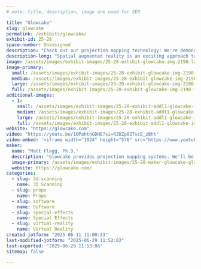 ```yaml
---
# note: title, description, image are used for SEO

title: "Glowcake"
slug: glowcake
permalink: /exhibits/glowcake/
exhibit-id: 25-28
space-number: Unassigned
description: "Check out our projection mapping technology! We're demonstrating projection mapped cakes!"
description-long: "Spatial augmented reality is an exciting approach to augmenting reality without headsets or glasses. The enabling technology is a custom software system which accurately calibrates the 3d pose and focal length of one or more projectors. Game engines such as Unity, Unreal and Blender can be used to provide real time graphics and interaction by rendering and displaying from game engine views aligned with the real world projectors. We are also able to scan objects like cakes and heads in 3d."
image: /assets/images/exhibit-images/25-28-exhibit-glowcake-img-2198-large.gif
image-primary: 
  small: /assets/images/exhibit-images/25-28-exhibit-glowcake-img-2198-small.gif
  medium: /assets/images/exhibit-images/25-28-exhibit-glowcake-img-2198-medium.gif
  large: /assets/images/exhibit-images/25-28-exhibit-glowcake-img-2198-large.gif
  full: /assets/images/exhibit-images/25-28-exhibit-glowcake-img-2198-full.gif
additional-images: 
  - 1:
    small: /assets/images/exhibit-images/25-28-exhibit-addl1-glowcake-img-2199-small.gif
    medium: /assets/images/exhibit-images/25-28-exhibit-addl1-glowcake-img-2199-medium.gif
    large: /assets/images/exhibit-images/25-28-exhibit-addl1-glowcake-img-2199-large.gif
    full: /assets/images/exhibit-images/25-28-exhibit-addl1-glowcake-img-2199-full.gif
website: "https://glowcake.com"
video: "https://youtu.be/10PahtnGDHE?si=RJDZp0Z7scE_zBht"
video-embed: '<iframe width="1024" height="576" src="https://www.youtube.com/embed/10PahtnGDHE?feature=oembed" frameborder="0" allow="accelerometer; autoplay; clipboard-write; encrypted-media; gyroscope; picture-in-picture; web-share" referrerpolicy="strict-origin-when-cross-origin" allowfullscreen title="Glowcakes: Bespoke Projection Mapped Wedding Cakes"></iframe>'
maker: 
  name: "Matt Flagg, Ph.D."
  description: "Glowcake provides projection mapping systems. We'll be demonstrating projection mapped wedding cakes using one or more projectors!"
  image-primary: /assets/images/exhibit-images/25-28-maker-glowcake-glowcake-white-back-medium.gif
  website: https://glowcake.com/
categories: 
  - slug: 3d-scanning
    name: 3D Scanning
  - slug: props
    name: Props
  - slug: software
    name: Software
  - slug: special-effects
    name: Special Effects
  - slug: virtual-reality
    name: Virtual Reality
created-jotform: "2025-06-11 11:00:33"
last-modified-jotform: "2025-06-29 11:52:02"
last-exported: "2025-06-29 11:53:06"
sitemap: false

---
```

